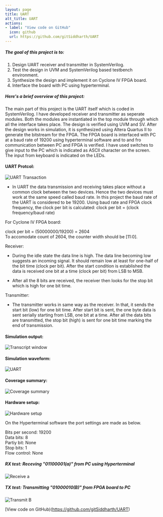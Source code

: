```yaml
---
layout: page
title: UART
alt_title: UART
actions:
- label: "View code on GitHub"
  icon: github
  url: https://github.com/gitSiddharth/UART
---
```



##### The goal of this project is to:                    
1. Design UART receiver and transmitter in SystemVerilog.
2. Test the design in UVM and SystemVerilog based testbench environment.
3. Synthesize the design and implement it on Cyclone IV FPGA board.
4. Interface the board with PC using hyperterminal.

##### Here's a brief overview of this project:                                       
The main part of this project is the UART itself which is coded in SystemVerilog. I have developed receiver and transmitter as seperate modules. Both the modules are instantiated in the top module through which all the interface takes place. The design is verified using UVM and SV. After the design works in simulation, it is synthesized using Altera Quartus II to generate the bitstream for the FPGA. The FPGA board is interfaced with PC at a baud rate of 19200 using hyperterminal software and to and fro communication between PC and FPGA is verified. I have used switches to give input to the PC which is indicated as ASCII character on the screen. The input from keyboard is indicated on the LEDs.


#### UART Protcol:

![UART Transaction](/assets/images/UART_timing_diagram.svg.png)

* In UART the data transmission and receiving takes place without a common clock between the two devices. Hence the two devices must work at the same speed called baud rate. In this project the baud rate of the UART is considered to be 19200. 
Using baud rate and FPGA clock frequency, the clock per bit is calculated: clock per bit = (clock frequency/baud rate)

For Cyclone IV FPGA board: 

clock per bit = (50000000/19200) = 2604                    
To accomodate count of 2604, the counter width should be [11:0].

Receiver:
* During the idle state the data line is high. The data line becoming low suggests an incoming signal. It should remain low at least for one-half of the bit time (clock per bit). After the start condition is established the data is received one bit at a time (clock per bit) from LSB to MSB. 

* After all the 8 bits are received, the receiver then looks for the stop bit which is high for one bit time.

Transmitter:
* The transmitter works in same way as the receiver. In that, it sends the start bit (low) for one bit time. After start bit is sent, the one byte data is sent serially starting from LSB, one bit at a time. After all the data bits are transmitted, the stop bit (high) is sent for one bit time marking the end of transmission.

                                      

#### Simulation output:

![Transcript window](/assets/images/Transcript.png)

#### Simulation waveform:

![UART](/assets/images/uart_tb_wave.png)

#### Coverage summary:

![Coverage summary](/assets/images/uart_coverage.png)

#### Hardware setup:

![Hardware setup](/assets/images/hardware_setup.jpg)

On the Hyperterminal software the port settings are made as below.

Bits per second: 19200                            
Data bits: 8                                       
Partiy bit: None                                       
Stop bits: 1                                              
Flow control: None                                         

##### RX test: Receving "01100001(a)" from PC using Hyperterminal

![Receive a](/assets/images/receive_a.jpg)

##### TX test: Transmitting "01000010(B)" from FPGA board to PC

![Transmit B](/assets/images/transmit_B.jpg)

[View code on GitHub)(https://github.com/gitSiddharth/UART)
